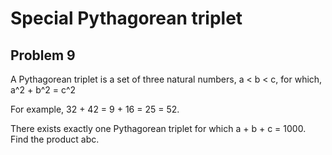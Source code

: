 # Special Pythagorean triplet
## Problem 9

A Pythagorean triplet is a set of three natural numbers, a < b < c, for which,
a^2 + b^2 = c^2

For example, 32 + 42 = 9 + 16 = 25 = 52.

There exists exactly one Pythagorean triplet for which a + b + c = 1000.
Find the product abc.